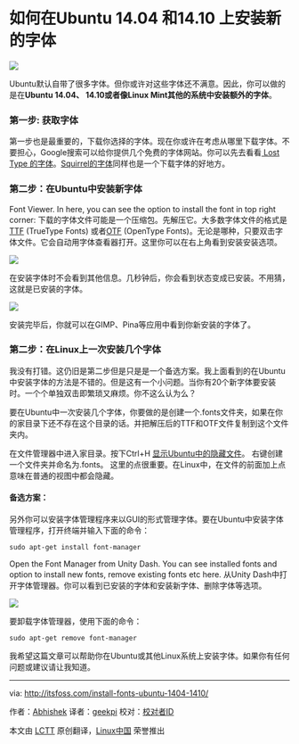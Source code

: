 如何在Ubuntu 14.04 和14.10 上安装新的字体
================================================================================
![](http://itsfoss.itsfoss.netdna-cdn.com/wp-content/uploads/2015/01/fonts.jpg)

Ubuntu默认自带了很多字体。但你或许对这些字体还不满意。因此，你可以做的是在**Ubuntu 14.04、 14.10或者像Linux Mint其他的系统中安装额外的字体**。

### 第一步: 获取字体 ###

第一步也是最重要的，下载你选择的字体。现在你或许在考虑从哪里下载字体。不要担心，Google搜索可以给你提供几个免费的字体网站。你可以先去看看[ Lost Type 的字体][1]。[Squirrel的字体][2]同样也是一个下载字体的好地方。

### 第二步：在Ubuntu中安装新字体 ###

Font Viewer. In here, you can see the option to install the font in top right corner:
下载的字体文件可能是一个压缩包。先解压它。大多数字体文件的格式是[TTF][3] (TrueType Fonts) 或者[OTF][4] (OpenType Fonts)。无论是哪种，只要双击字体文件。它会自动用字体查看器打开。这里你可以在右上角看到安装安装选项。

![](http://itsfoss.itsfoss.netdna-cdn.com/wp-content/uploads/2015/01/Install_New_Fonts_Ubuntu.png)

在安装字体时不会看到其他信息。几秒钟后，你会看到状态变成已安装。不用猜，这就是已安装的字体。

![](http://itsfoss.itsfoss.netdna-cdn.com/wp-content/uploads/2015/01/Install_New_Fonts_Ubuntu_1.png)

安装完毕后，你就可以在GIMP、Pina等应用中看到你新安装的字体了。

### 第二步：在Linux上一次安装几个字体 ###

我没有打错。这仍旧是第二步但是只是是一个备选方案。我上面看到的在Ubuntu中安装字体的方法是不错的。但是这有一个小问题。当你有20个新字体要安装时。一个个单独双击即繁琐又麻烦。你不这么认为么？

要在Ubuntu中一次安装几个字体，你要做的是创建一个.fonts文件夹，如果在你的家目录下还不存在这个目录的话。并把解压后的TTF和OTF文件复制到这个文件夹内。

在文件管理器中进入家目录。按下Ctrl+H [显示Ubuntu中的隐藏文件][5]。 右键创建一个文件夹并命名为.fonts。 这里的点很重要。在Linux中，在文件的前面加上点意味在普通的视图中都会隐藏。

#### 备选方案： ####

另外你可以安装字体管理程序来以GUI的形式管理字体。要在Ubuntu中安装字体管理程序，打开终端并输入下面的命令：

    sudo apt-get install font-manager

Open the Font Manager from Unity Dash. You can see installed fonts and option to install new fonts, remove existing fonts etc here.
从Unity Dash中打开字体管理器。你可以看到已安装的字体和安装新字体、删除字体等选项。

![](http://itsfoss.itsfoss.netdna-cdn.com/wp-content/uploads/2015/01/Font_Manager_Ubuntu.jpeg)

要卸载字体管理器，使用下面的命令：

    sudo apt-get remove font-manager

我希望这篇文章可以帮助你在Ubuntu或其他Linux系统上安装字体。如果你有任何问题或建议请让我知道。

--------------------------------------------------------------------------------

via: http://itsfoss.com/install-fonts-ubuntu-1404-1410/

作者：[Abhishek][a]
译者：[geekpi](https://github.com/geekpi)
校对：[校对者ID](https://github.com/校对者ID)

本文由 [LCTT](https://github.com/LCTT/TranslateProject) 原创翻译，[Linux中国](http://linux.cn/) 荣誉推出

[a]:http://itsfoss.com/author/Abhishek/
[1]:http://www.losttype.com/browse/
[2]:http://www.fontsquirrel.com/
[3]:http://en.wikipedia.org/wiki/TrueType
[4]:http://en.wikipedia.org/wiki/OpenType
[5]:http://itsfoss.com/hide-folders-and-show-hidden-files-in-ubuntu-beginner-trick/